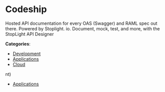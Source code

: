 # Codeship


Hosted API documentation for every OAS (Swagger) and RAML spec out there. Powered by Stoplight. io.  Document, mock, test, and more, with the StopLight API Designer



**Categories**:
- [Development](https://github.com/apis-list/apis-list#development)
- [Applications](https://github.com/apis-list/apis-list#applications)
- [Cloud](https://github.com/apis-list/apis-list#cloud)






nt)

- [Applications](https://github/apis-list/apis-list#applications)



